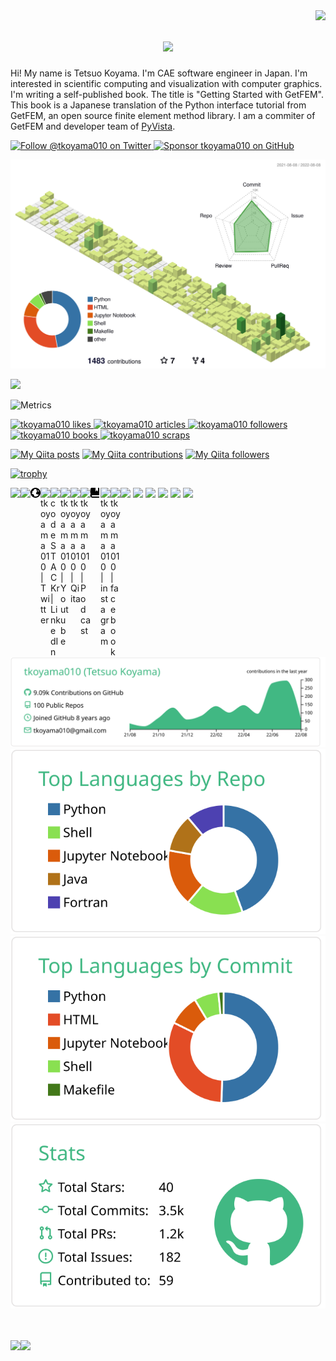<img align="right" src="https://visitor-badge.laobi.icu/badge?page_id=akaszynski.akaszynski">

<h1 align="center">
  <a href="https://git.io/typing-svg">
    <img src="https://readme-typing-svg.herokuapp.com/?lines=Hello,+there!+👋;This+is+Tetsuo+Koyama's+GitHub+Profile...;Nice+to+meet+you!&center=true&size=25">
  </a>
</h1>

Hi! My name is Tetsuo Koyama. I'm CAE software engineer in Japan. I'm interested in scientific computing and visualization with computer graphics. I'm writing a self-published book. The title is "Getting Started with GetFEM". This book is a Japanese translation of the Python interface tutorial from GetFEM, an open source finite element method library. I am a commiter of GetFEM and developer team of [PyVista](https://github.com/orgs/pyvista/people).

<p>
  <a href="https://twitter.com/intent/follow?screen_name=tkoyama010">
    <img src="https://user-images.githubusercontent.com/7629661/87821427-202e0280-c870-11ea-9e38-8c7c74856753.png" width="144" alt="Follow @tkoyama010 on Twitter" title="Follow @tkoyama010 on Twitter">
  </a>

  <a href="https://github.com/sponsors/tkoyama010">
    <img src="https://user-images.githubusercontent.com/7629661/87821425-1f956c00-c870-11ea-9871-a76f99739501.png" width="156" alt="Sponsor tkoyama010 on GitHub" title="Sponsor tkoyama010 on GitHub">
  </a>
</p>

![](./profile-3d-contrib/profile-green-animate.svg)

![](https://komarev.com/ghpvc/?username=tkoyama010)

![Metrics](https://metrics.lecoq.io/tkoyama010?template=classic&config.timezone=Asia%2FTokyo)

<!-- Like のバッジ -->
<a href="https://zenn.dev/tkoyama010">
  <img src="https://zenn.badge.nikaera.com/s/tkoyama010/likes?style=plastic" alt="tkoyama010 likes" />
</a>

<!-- Articles のバッジ -->
<a href="https://zenn.dev/tkoyama010/articles">
  <img src="https://zenn.badge.nikaera.com/s/tkoyama010/articles?style=plastic" alt="tkoyama010 articles" />
</a>

<!-- Followers のバッジ -->
<a href="https://zenn.dev/tkoyama010/followers">
  <img src="https://zenn.badge.nikaera.com/s/tkoyama010/followers?style=plastic" alt="tkoyama010 followers" />
</a>

<!-- Books のバッジ -->
<a href="https://zenn.dev/tkoyama010/books">
  <img src="https://zenn.badge.nikaera.com/s/tkoyama010/books?style=plastic" alt="tkoyama010 books" />
</a>

<!-- Scraps のバッジ -->
<a href="https://zenn.dev/tkoyama010/scraps">
  <img src="https://zenn.badge.nikaera.com/s/tkoyama010/scraps?style=plastic" alt="tkoyama010 scraps" />
</a>

[![My Qiita posts](https://qiita-badge.apiapi.app/s/tkoyama010/posts.svg)](http://qiita.com/tkoyama010)
[![My Qiita contributions](https://qiita-badge.apiapi.app/s/tkoyama010/contributions.svg)](http://qiita.com/tkoyama010)
[![My Qiita followers](https://qiita-badge.apiapi.app/s/tkoyama010/followers.svg)](http://qiita.com/tkoyama010)

[![trophy](https://github-profile-trophy.vercel.app/?username=tkoyama010)](https://github.com/ryo-ma/github-profile-trophy)


<a href="https://github.com/tkoyama010/github-readme-stats">
  <img align="left" src="https://github-readme-stats.vercel.app/api?username=tkoyama010&count_private=true&show_icons=true" />
</a>
<a href="https://github.com/tkoyama010/github-readme-stats">
  <img align="left" src="https://github-readme-stats.vercel.app/api/top-langs/?username=tkoyama010" />
</a>

[<img align="left" alt="tkoyama010.com" width="16px" src="https://raw.githubusercontent.com/iconic/open-iconic/master/svg/globe.svg" />](https://note.com/tkoyama)
[<img align="left" alt="tkoyama010 | Twitter" width="16px" src="https://cdn.jsdelivr.net/npm/simple-icons@v3/icons/twitter.svg" />](https://twitter.com/tkoyama010)
[<img align="left" alt="codeSTACKr | LinkedIn" width="16px" src="https://cdn.jsdelivr.net/npm/simple-icons@v3/icons/linkedin.svg" />](https://linkedin.com/in/tetsuo-koyama-022540190)
[<img align="left" alt="tkoyama010 | Youtube" width="16px" src="https://cdn.jsdelivr.net/npm/simple-icons@v3/icons/youtube.svg" />](https://www.youtube.com/channel/UC6vSvx6nR2WyHVkIyrx4wYQ)
[<img align="left" alt="tkoyama010 | Qiita" width="16px" src="https://cdn.jsdelivr.net/npm/simple-icons@3.6.1/icons/qiita.svg" />](https://qiita.com/tkoyama010)
[<img align="left" alt="tkoyama010 | Podcast" width="16px" src="https://cdn.jsdelivr.net/npm/simple-icons@3.6.1/icons/googlepodcasts.svg" />](https://podcasts.google.com/feed/aHR0cHM6Ly9yYWRpb3RhbGsuanAvcnNzL2M5NTA2NTU3YWU5MDk0NzE?sa=X&ved=2ahUKEwjj0pvG3dTrAhVvEqYKHWvwApQQ9sEGegQIARAC)
[<img align="left" alt="tkoyama010.com" width="16px" src="https://raw.githubusercontent.com/iconic/open-iconic/master/svg/book.svg" />](https://tkoyama010.booth.pm/)
[<img align="left" alt="tkoyama010 | instagram" width="16px" src="https://cdn.jsdelivr.net/npm/simple-icons@3.6.1/icons/instagram.svg" />](https://www.instagram.com/tkoyama010/)
[<img align="left" alt="tkoyama010 | facebook" width="16px" src="https://cdn.jsdelivr.net/npm/simple-icons@3.6.1/icons/facebook.svg" />](https://www.facebook.com/tetsuo.koyama.94/)

![](https:///badge/OS-Linux-informational?style=flat&logo=linux&logoColor=white&color=2bbc8a)
![](https://img.shields.io/badge/Code-Python-informational?style=flat&logo=python&logoColor=white&color=2bbc8a)
![](https://img.shields.io/badge/Code-C++-informational?style=flat&logo=c%2B%2B&logoColor=white&color=2bbc8a)
![](https://img.shields.io/badge/Shell-Bash-informational?style=flat&logo=gnu-bash&logoColor=white&color=2bbc8a)
![](https://img.shields.io/badge/Tools-Docker-informational?style=flat&logo=docker&logoColor=white&color=2bbc8a)
![](https://img.shields.io/badge/Editors-Vim-informational?style=flat&logoColor=white&color=2bbc8a)
<br>
</br>
[![](https://raw.githubusercontent.com/tkoyama010/tkoyama010/master/profile-summary-card-output/vue/0-profile-details.svg)](https://github.com/vn7n24fzkq/github-profile-summary-cards)
[![](https://raw.githubusercontent.com/tkoyama010/tkoyama010/master/profile-summary-card-output/vue/1-repos-per-language.svg)](https://github.com/vn7n24fzkq/github-profile-summary-cards)
[![](https://raw.githubusercontent.com/tkoyama010/tkoyama010/master/profile-summary-card-output/vue/2-most-commit-language.svg)](https://github.com/vn7n24fzkq/github-profile-summary-cards)
[![](https://raw.githubusercontent.com/tkoyama010/tkoyama010/master/profile-summary-card-output/vue/3-stats.svg)](https://github.com/vn7n24fzkq/github-profile-summary-cards)
<!--
**hrntsm/hrntsm** is a ✨ _special_ ✨ repository because its `README.md` (this file) appears on your GitHub profile.

Here are some ideas to get you started:

- 🔭 I’m currently working on ...
- 🌱 I’m currently learning ...
- 👯 I’m looking to collaborate on ...
- 🤔 I’m looking for help with ...
- 💬 Ask me about ...
- 📫 How to reach me: ...
- 😄 Pronouns: ...
- ⚡ Fun fact: ...
-->

<br>
</br>
<a href="https://github.com/anuraghazra/github-readme-stats">
  <img align="left" src="https://github-readme-stats.vercel.app/api?username=tkoyama010&count_private=true&show_icons=true&theme=buefy" />
</a>
<a href="https://github.com/anuraghazra/github-readme-stats">
  <img align="left" src="https://github-readme-stats.vercel.app/api/top-langs/?username=tkoyama010&theme=buefy" />
</a>
